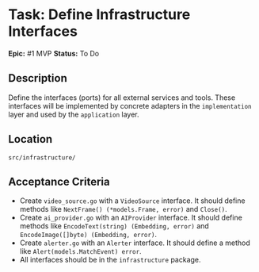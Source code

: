 # Task: Define Infrastructure Interfaces

**Epic:** #1 MVP
**Status:** To Do

## Description
Define the interfaces (ports) for all external services and tools. These interfaces will be implemented by concrete adapters in the `implementation` layer and used by the `application` layer.

## Location
`src/infrastructure/`

## Acceptance Criteria
- Create `video_source.go` with a `VideoSource` interface. It should define methods like `NextFrame() (*models.Frame, error)` and `Close()`.
- Create `ai_provider.go` with an `AIProvider` interface. It should define methods like `EncodeText(string) (Embedding, error)` and `EncodeImage([]byte) (Embedding, error)`.
- Create `alerter.go` with an `Alerter` interface. It should define a method like `Alert(models.MatchEvent) error`.
- All interfaces should be in the `infrastructure` package.